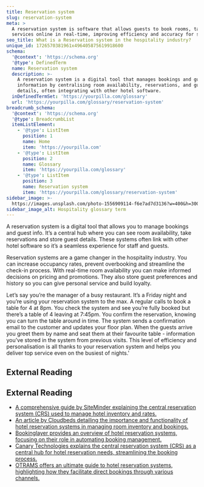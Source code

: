 ```yaml
---
title: Reservation system
slug: reservation-system
meta: >
  A reservation system is software that allows guests to book rooms, tables, or
  services online in real-time, improving efficiency and accuracy for staff.
seo_title: What is a Reservation system in the hospitality industry?
unique_id: 1726570381961x496405875619918600
schema:
  '@context': 'https://schema.org'
  '@type': DefinedTerm
  name: Reservation system
  description: >-
    A reservation system is a digital tool that manages bookings and guest
    information by centralising room availability, reservations, and guest
    details, often integrating with other hotel software.
  inDefinedTermSet: 'https://yourpilla.com/glossary'
  url: 'https://yourpilla.com/glossary/reservation-system'
breadcrumb_schema:
  '@context': 'https://schema.org'
  '@type': BreadcrumbList
  itemListElement:
    - '@type': ListItem
      position: 1
      name: Home
      item: 'https://yourpilla.com'
    - '@type': ListItem
      position: 2
      name: Glossary
      item: 'https://yourpilla.com/glossary'
    - '@type': ListItem
      position: 3
      name: Reservation system
      item: 'https://yourpilla.com/glossary/reservation-system'
sidebar_image: >-
  https://images.unsplash.com/photo-1556909114-f6e7ad7d3136?w=400&h=300&fit=crop&auto=format
sidebar_image_alt: Hospitality glossary term
---
```


A reservation system is a digital tool that allows you to manage bookings and guest info. It’s a central hub where you can see room availability, take reservations and store guest details. These systems often link with other hotel software so it’s a seamless experience for staff and guests.

Reservation systems are a game changer in the hospitality industry. You can increase occupancy rates, prevent overbooking and streamline the check-in process. With real-time room availability you can make informed decisions on pricing and promotions. They also store guest preferences and history so you can give personal service and build loyalty.

Let’s say you’re the manager of a busy restaurant. It’s a Friday night and you’re using your reservation system to the max. A regular calls to book a table for 4 at 8pm. You check the system and see you’re fully booked but there’s a table of 4 leaving at 7:45pm. You confirm the reservation, knowing you can turn the table around in time. The system sends a confirmation email to the customer and updates your floor plan. When the guests arrive you greet them by name and seat them at their favourite table - information you’ve stored in the system from previous visits. This level of efficiency and personalisation is all thanks to your reservation system and helps you deliver top service even on the busiest of nights.'

## External Reading



## External Reading

*   [A comprehensive guide by SiteMinder explaining the central reservation system (CRS) used to manage hotel inventory and rates.](https://www.siteminder.com/crs-central-reservation-system-definition/)
*   [An article by Cloudbeds detailing the importance and functionality of hotel reservation systems in managing room inventory and bookings.](https://www.cloudbeds.com/articles/hotel-reservation-system/)
*   [Bookinglayer provides an overview of hotel reservation systems, focusing on their role in automating booking management.](https://www.bookinglayer.com/article/hotel-reservation-system)
*   [Canary Technologies explains the central reservation system (CRS) as a central hub for hotel reservation needs, streamlining the booking process.](https://www.canarytechnologies.com/hotel-terminology/central-reservation-system-crs)
*   [OTRAMS offers an ultimate guide to hotel reservation systems, highlighting how they facilitate direct bookings through various channels.](https://www.otrams.com/ultimate-guide-to-hotel-reservation-system/)
